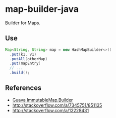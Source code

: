# map-builder-java
Builder for Maps.

## Use

```java
Map<String, String> map = new HashMapBuilder<>()
  .put(k1, v1)
  .putAll(otherMap)
  .put(mapEntry)
  // ...
  .build();
```

## References
* [Guava ImmutableMap.Builder](guava-builder)
* http://stackoverflow.com/a/7345751/851135
* http://stackoverflow.com/a/12228431

[guava-builder]: http://docs.guava-libraries.googlecode.com/git/javadoc/com/google/common/collect/ImmutableMap.Builder.html
